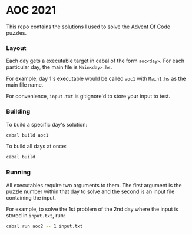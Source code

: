 # AOC 2021

This repo contains the solutions I used to solve the [Advent Of Code](https://adventofcode.com/2021) puzzles.

### Layout

Each day gets a executable target in cabal of the form `aoc<day>`. For each particular day, the main file is `Main<day>.hs`.

For example, day 1's executable would be called `aoc1` with `Main1.hs` as the main file name.

For convenience, `input.txt` is gitignore'd to store your input to test.

### Building

To build a specific day's solution:

```sh
cabal build aoc1 
```

To build all days at once:

```sh
cabal build
```

### Running

All executables require two arguments to them. The first argument is the puzzle number within that day to solve and the second is an input file containing the input.

For example, to solve the 1st problem of the 2nd day where the input is stored in `input.txt`, run:

```sh
cabal run aoc2 -- 1 input.txt
```
